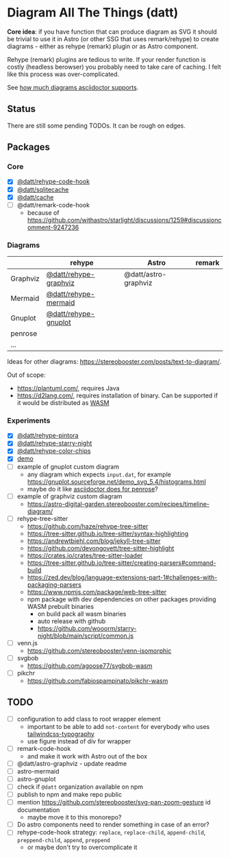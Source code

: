 # Diagram All The Things (datt)

**Core idea**: if you have function that can produce diagram as SVG it should be trivial to use it in Astro (or other SSG that uses remark/rehype) to create diagrams - either as rehype (remark) plugin or as Astro component.

Rehype (remark) plugins are tedious to write. If your render function is costly (headless berowser) you probably need to take care of caching. I felt like this process was over-complicated.

See [how much diagrams asciidoctor supports](https://docs.asciidoctor.org/diagram-extension/latest/).

## Status

There are still some pending TODOs. It can be rough on edges.

## Packages

### Core

- [x] [@datt/rehype-code-hook](/packages/rehype-code-hook/)
- [x] [@datt/sqlitecache](/packages/sqlitecache/)
- [x] [@datt/cache](/packages/cache/)
- [ ] @datt/remark-code-hook
  - because of https://github.com/withastro/starlight/discussions/1259#discussioncomment-9247236

### Diagrams

|          | rehype                                              | Astro                | remark |
| -------- | --------------------------------------------------- | -------------------- | ------ |
| Graphviz | [@datt/rehype-graphviz](/packages/rehype-graphviz/) | @datt/astro-graphviz |        |
| Mermaid  | [@datt/rehype-mermaid](/packages/rehype-mermaid/)   |                      |        |
| Gnuplot  | [@datt/rehype-gnuplot](/packages/rehype-gnuplot/)   |                      |        |
| penrose  |                                                     |                      |        |
| ...      |                                                     |                      |        |

Ideas for other diagrams: https://stereobooster.com/posts/text-to-diagram/.

Out of scope:

- https://plantuml.com/, requires Java
- https://d2lang.com/, requires installation of binary. Can be supported if it would be distributed as [WASM](https://github.com/terrastruct/d2/issues/136)

### Experiments

- [x] [@datt/rehype-pintora](/packages/rehype-mermaid/)
- [x] [@datt/rehype-starry-night](/packages/rehype-starry-night/)
- [x] [@datt/rehype-color-chips](/packages/rehype-color-chips/)
- [x] [demo](/packages/demo/)
- [ ] example of gnuplot custom diagram
  - any diagram which expects `input.dat`, for example https://gnuplot.sourceforge.net/demo_svg_5.4/histograms.html
  - maybe do it like [asciidoctor does for penrose](https://docs.asciidoctor.org/diagram-extension/latest/diagram_types/penrose/)?
- [ ] example of graphviz custom diagram
  - https://astro-digital-garden.stereobooster.com/recipes/timeline-diagram/
- [ ] rehype-tree-sitter
  - https://github.com/haze/rehype-tree-sitter
  - https://tree-sitter.github.io/tree-sitter/syntax-highlighting
  - https://andrewtbiehl.com/blog/jekyll-tree-sitter
  - https://github.com/devongovett/tree-sitter-highlight
  - https://crates.io/crates/tree-sitter-loader
  - https://tree-sitter.github.io/tree-sitter/creating-parsers#command-build
  - https://zed.dev/blog/language-extensions-part-1#challenges-with-packaging-parsers
  - https://www.npmjs.com/package/web-tree-sitter
  - npm package with dev dependencies on other packages providing WASM prebuilt binaries
    - on build pack all wasm binaries
    - auto release with github
    - https://github.com/wooorm/starry-night/blob/main/script/common.js
- [ ] venn.js
  - https://github.com/stereobooster/venn-isomorphic
- [ ] svgbob
  - https://github.com/agoose77/svgbob-wasm
- [ ] pikchr
  - https://github.com/fabiospampinato/pikchr-wasm

## TODO

- [ ] configuration to add class to root wrapper element
  - important to be able to add `not-content` for everybody who uses [tailwindcss-typography
    ](https://github.com/tailwindlabs/tailwindcss-typography)
  - use figure instead of div for wrapper
- [ ] remark-code-hook
  - and make it work with Astro out of the box
- [ ] @datt/astro-graphviz - update readme
- [ ] astro-mermaid
- [ ] astro-gnuplot
- [ ] check if `@datt` organization available on npm
- [ ] publish to npm and make repo public
- [ ] mention https://github.com/stereobooster/svg-pan-zoom-gesture id documentation
  - maybe move it to this monorepo?
- [ ] Do astro components need to render something in case of an error?
- [ ] rehype-code-hook strategy: `replace`, `replace-child`, `append-child`, `preppend-child`, `append`, `preppend`
  - or maybe don't try to overcomplicate it
